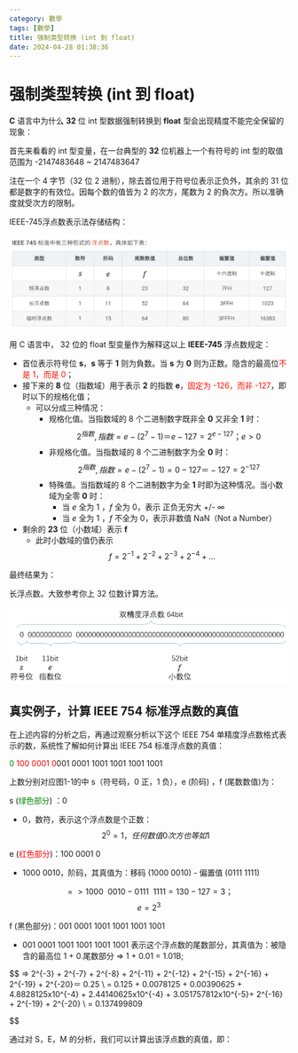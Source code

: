 ```yaml
---
category: 數學
tags: [數學]
title: 强制类型转换 (int 到 float)
date: 2024-04-28 01:38:36
---
```


<style>
  table {
    width: 100%git clone https://github.com/hkdickyko/hkdickyko.github.io
    }
  td {
    vertical-align: center;
  }
  table.inputT{
    margin: 10px;
    width: auto;
    margin-left: auto;
    margin-right: auto;
    border: none;
  }
  input{
    text-align: center;
    padding: 0px 10px;
  }
  iframe{
    width: 100%;
    display: block;
    border-style:none;
  }
</style>

# 强制类型转换 (int 到 float)

**C** 语言中为什么 **32** 位 int 型数据强制转换到 **float** 型会出现精度不能完全保留的现象：

首先来看看的 int 型变量，在一台典型的 **32** 位机器上一个有符号的 int 型的取值范围为 -2147483648 ~ 2147483647 

注在一个 4 字节（32 位 2 进制），除去首位用于符号位表示正负外，其余的 31 位都是数字的有效位。因每个数的值皆为 2 的次方，尾数为 2 的負次方。所以准确度就受次方的限制。

IEEE-745浮点数表示法存储结构：

![Alt x](../assets/img/math/ieeetable.png)

用 C 语言中， 32 位的 float 型变量作为解释这以上 **IEEE-745** 浮点数规定：

- 首位表示符号位 **s**，**s** 等于 **1** 则为負数。当 **s** 为 **0** 则为正数。隐含的最高位<font color="#FF1000">不是 1，而是 0</font>；
- 接下来的 **8** 位（指数域）用于表示 **2** 的指数 **e**，<font color="#FF1000">固定为 -126，而非 -127</font>，即时以下的规格化值；
  - 可以分成三种情况：
    - 规格化值。当指数域的 8 个二进制数字既非全 **0** 又非全 **1** 时：
        $$ 2^{指数} ,  指数 = e - (2^7 - 1) ＝ e - 127 = 2^{e-127}； e>0 $$
    - 非规格化值。当指数域的 8 个二进制数字为全 **0** 时：
        $$ 2^{指数} ,  指数 = e - (2^7 - 1) = 0 - 127 ＝ -127 = 2^{-127} $$
    - 特殊值。当指数域的 8 个二进制数字为全 **1** 时即为这种情况。当小数域为全零 **0** 时：
      - 当 $e$ 全为 1 ，$f$ 全为 0，表示 正负无穷大 +/- ∞
      - 当 $e$ 全为 1 ，$f$ 不全为 0，表示非数值 NaN（Not a Number）
- 剩余的 **23** 位（小数域）表示 **f**
  - 此时小数域的值仍表示
     $$ f = 2^{-1} + 2^{-2} + 2^{-3} + 2^{-4} + ... $$

最终结果为：




长浮点数。大致参考你上 32 位数计算方法。

![Alt x](../assets/img/math/ieee64.png)

## 真实例子，计算 IEEE 754 标准浮点数的真值

在上述内容的分析之后，再通过观察分析以下这个 IEEE 754 单精度浮点数格式表示的数，系统性了解如何计算出 IEEE 754 标准浮点数的真值：

<font color="#008800">0</font> <font color="#FF0000">100 0001 0</font>001 0001 1001 1001 1001 1001

上数分别对应图1-1的中 s（符号码，0 正，1 负），e (阶码) ，f (尾数数值)为：

s (<font color="#008800">绿色部分</font>) ：0

 - 0，数符，表示这个浮点数是个正数：
  $$ 2^0 = 1，任何数值 0 次方也等如 1 $$

e (<font color="#FF0000">红色部分</font>)：100 0001 0

 - 1000 0010，阶码，其真值为：移码 (1000 0010) - 偏置值 (0111 1111) 

  $$ => 1000 \enspace 0010 - 0111 \enspace 1111 = 130 - 127 = 3；$$
  $$ e = 2^3 $$

f (黑色部分)：001 0001 1001 1001 1001 1001

 - 001 0001 1001 1001 1001 1001 表示这个浮点数的尾数部分，其真值为：被隐含的最高位 1 + 0.尾数部分 => 1 + 0.01 = 1.01B;

  $$ => 2^{-3} + 2^{-7} + 2^{-8} + 2^{-11} + 2^{-12} + 2^{-15} + 2^{-16} + 2^{-19} + 2^{-20}＝ 0.25 \\
= 0.125 + 0.0078125 + 0.00390625 + 4.8828125x10^{-4} + 2.44140625x10^{-4} + 3.051757812x10^{-5}+ 2^{-16} + 2^{-19} + 2^{-20} \\
 = 0.137499809

$$

通过对 S，E，M 的分析，我们可以计算出该浮点数的真值，即：